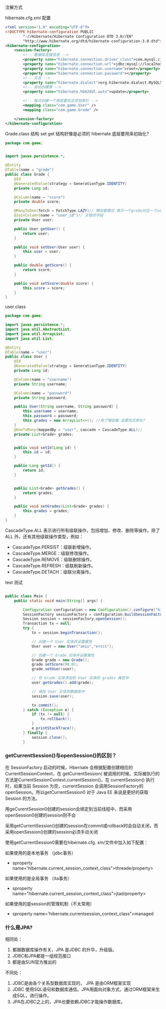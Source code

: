 注解方式

hibernate.cfg.xml 配置
```xml
<?xml version="1.0" encoding="UTF-8"?>
<!DOCTYPE hibernate-configuration PUBLIC
        "-//Hibernate/Hibernate Configuration DTD 3.0//EN"
        "http://www.hibernate.org/dtd/hibernate-configuration-3.0.dtd">
<hibernate-configuration>
    <session-factory>
        <!-- 数据库连接信息 -->
        <property name="hibernate.connection.driver_class">com.mysql.cj.jdbc.Driver</property>
        <property name="hibernate.connection.url">jdbc:mysql://localhost:3306/test</property>
        <property name="hibernate.connection.username">root</property>
        <property name="hibernate.connection.password"></property>
        <!-- 方言 -->
        <property name="hibernate.dialect">org.hibernate.dialect.MySQL5Dialect</property>
        <!-- 自动创建表 -->
        <property name="hibernate.hbm2ddl.auto">update</property>

		<!-- 每次创建一个表就要在这添加索引 -->
        <mapping class="com.game.User" />
        <mapping class="com.game.Grade" />

    </session-factory>
</hibernate-configuration>

```

Grade.class 结构 set get 结构好像是必须的 hibernate 底层要用来初始化?
```java
package com.game;


import javax.persistence.*;

@Entity
@Table(name = "grade")
public class Grade {
    @Id
    @GeneratedValue(strategy = GenerationType.IDENTITY)
    private Long id;

    @Column(name = "score")
    private double score;

    @ManyToOne(fetch = FetchType.LAZY)// 懒加载模式 表示一个grade对应一个user
    @JoinColumn(name = "user_id")// 关联的字段
    private User user;

    public User getUser() {
        return user;
    }

    public void setUser(User user) {
        this.user = user;
    }

    public double getScore() {
        return score;
    }

    public void setScore(double score) {
        this.score = score;
    }
}
```

user.class 
```java
package com.game;

import javax.persistence.*;
import java.util.AbstractList;
import java.util.ArrayList;
import java.util.List;

@Entity
@Table(name = "user")
public class User {
    @Id
    @GeneratedValue(strategy = GenerationType.IDENTITY)
    private Long id;

    @Column(name = "username")
    private String username;

    @Column(name = "password")
    private String password;

    public User(String username, String password) {
        this.username = username;
        this.password = password;
        this.grades = new ArrayList<>(); //用了懒加载 这要先实例化?
    }
    @OneToMany(mappedBy = "user", cascade = CascadeType.ALL)//
    private List<Grade> grades;


    public void setId(Long id) {
        this.id = id;
    }

    public Long getId() {
        return id;
    }


    public List<Grade> getGrades() {
        return grades;
    }

    public void setGrades(List<Grade> grades) {
        this.grades = grades;
    }
}
```

CascadeType.ALL 表示进行所有级联操作，包括增加、修改、删除等操作。除了 ﻿ALL 外，还有其他级联操作类型，例如：
+ CascadeType.PERSIST：级联新增操作。
+ CascadeType.MERGE：级联修改操作。
+ CascadeType.REMOVE：级联删除操作。
+ CascadeType.REFRESH：级联刷新操作。
+ CascadeType.DETACH：级联分离操作。


test 测试
```java

public class Main {
    public static void main(String[] args) {

        Configuration configuration = new Configuration().configure("hibernate.cfg.xml");
        SessionFactory sessionFactory = configuration.buildSessionFactory();
        Session session = sessionFactory.openSession();
        Transaction tx = null;
        try {
            tx = session.beginTransaction();

            // 创建一个 User 实体并设置属性
            User user = new User("aniu","erccs");

            // 创建一个 Grade 实体并设置属性
            Grade grade = new Grade();
            grade.setScore(90.0);
            grade.setUser(user);

            // 将 Grade 实体添加到 User 实体的 grades 属性中
            user.getGrades().add(grade);

            // 保存 User 实体到数据库中
            session.save(user);

            tx.commit();
        } catch (Exception e) {
            if (tx != null) {
                tx.rollback();
            }
            e.printStackTrace();
        } finally {
            session.close();
        }


```


### getCurrentSession()与openSession()的区别？

在 SessionFactory 启动的时候，Hbernate 会根据配置创建相应的 CurrentSessionContext，在 getCurrentSession( 被调用的时候，实际被执行的方法是CurrentSessionContext.currentSession()。在 currentSession() 执行时，如果当前 Session 为空，currentSession 会调用SessionFactory的openSession。所以getCurrentSession0 对于 Java EE 来说是更好的获取 Session 的方法。

用geCurentSession0创建的session会绑定到当前线程中，而采用openSession0创建的session则不会

采用getCurrentSession()创建的session在commit或rollback时会自动关闭，而采用openSession()创建的session必须手动关闭

使用getCurrentSession0需要在hibernate.cfg. xm/文件中加入如下配置：

如果使用的是本地事务 （jdbc事务）

+ sproperty name='hibernate.current_session_context_class">threade/property>

如果使用的是全局事务 （ita事务）

+ sproperty name="hibernate.current_session_context_class">jtad/property>

如果使用的是session的管理机制（不太常用）

+ sproperty name='hibernate.currentsession_context_class">managed<property>


### 什么是JPA?
相同处：
1. 都跟数据库操作有关，JPA 是JDBC 的升华，升级版。
2. JDBC和JPA都是一组规范接口
3. 都是由SUN官方推出的

不同处：
1. JDBC是由各个关系型数据库实现的， JPA 是由ORM框架实现
2. JDBC 使用SQL语句和数据库通信。JPA用面向对象方式，通过ORM框架来生成SQL，进行操作。
3. JPA在JDBC之上的，JPA也要依赖JDBC才能操作数据库。
